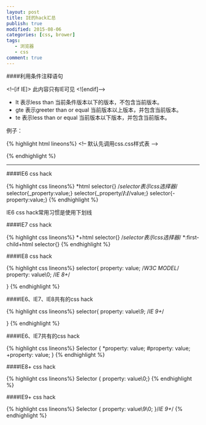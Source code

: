 ```yaml
---
layout: post
title: IE的hack汇总
publish: true
modified: 2015-08-06
categories: [css, brower]
tags: 
   - 浏览器
   - css
comment: true
---
```


####利用条件注释语句

<!–[if IE]> 此内容只有IE可见 <![endif]–>

* lt 表示less than 当前条件版本以下的版本，不包含当前版本。
* gte 表示greeter than or equal 当前版本以上版本，并包含当前版本。
* te 表示less than or equal 当前版本以下版本，并包含当前版本。

例子：

{% highlight html lineons%}
<!– 默认先调用css.css样式表 –>
<link rel=”stylesheet” type=”text/css” href=”css.css” />
<!–[if IE 7]><!– 如果IE浏览器版是7,调用ie7.css样式表 –>
<link rel=”stylesheet” type=”text/css” href=”ie7.css” />
<![endif]–>
{% endhighlight %}


-----------------------------------------------------------------



####IE6 css hack

{% highlight css lineons%}
*html selector{} /*selector表示css选择器*/
selector{_property:value;}
selector{_property/**/:/**/value;}
selector{-property:value;}
{% endhighlight %}

IE6 css hack常用习惯是使用下划线



####IE7 css hack

{% highlight css lineons%}
*+html selector{} /*selector表示css选择器*/
*:first-child+html selector{}
{% endhighlight %}




####IE8 css hack

{% highlight css lineons%}
selector{
	property: value; /*W3C MODEL*/
	property: value\0; /*IE 8+*/

}
{% endhighlight %}




####IE6、IE7、IE8共有的css hack

{% highlight css lineons%}
selector{
	property: value\9; /*IE 9+*/

}
{% endhighlight %}




####IE6、IE7共有的css hack

{% highlight css lineons%}
Selector { 
	*property: value;
	#property: value;
	+property: value;
}
{% endhighlight %}


####IE8+ css hack

{% highlight css lineons%}
Selector { property: value\0;}
{% endhighlight %}


####IE9+ css hack

{% highlight css lineons%}
Selector { property: value\9\0; }/*IE 9+*/
{% endhighlight %}


